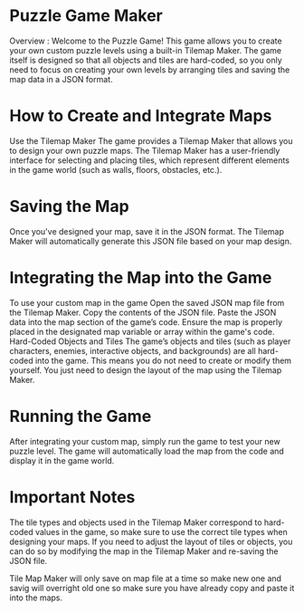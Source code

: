 # Puzzle Game Maker
Overview :
Welcome to the Puzzle Game! This game allows you to create your own custom puzzle levels using a built-in Tilemap Maker. The game itself is designed so that all objects and tiles are hard-coded, so you only need to focus on creating your own levels by arranging tiles and saving the map data in a JSON format.

# How to Create and Integrate Maps
Use the Tilemap Maker
The game provides a Tilemap Maker that allows you to design your own puzzle maps. The Tilemap Maker has a user-friendly interface for selecting and placing tiles, which represent different elements in the game world (such as walls, floors, obstacles, etc.).

# Saving the Map
Once you've designed your map, save it in the JSON format. The Tilemap Maker will automatically generate this JSON file based on your map design.

# Integrating the Map into the Game
To use your custom map in the game
Open the saved JSON map file from the Tilemap Maker.
Copy the contents of the JSON file.
Paste the JSON data into the map section of the game’s code.
Ensure the map is properly placed in the designated map variable or array within the game's code.
Hard-Coded Objects and Tiles
The game’s objects and tiles (such as player characters, enemies, interactive objects, and backgrounds) are all hard-coded into the game. This means you do not need to create or modify them yourself. You just need to design the layout of the map using the Tilemap Maker.

# Running the Game
After integrating your custom map, simply run the game to test your new puzzle level. The game will automatically load the map from the code and display it in the game world.

# Important Notes
The tile types and objects used in the Tilemap Maker correspond to hard-coded values in the game, so make sure to use the correct tile types when designing your maps.
If you need to adjust the layout of tiles or objects, you can do so by modifying the map in the Tilemap Maker and re-saving the JSON file.

Tile Map Maker will only save on map file at a time so make new one and savig will overright old one so make sure you have already copy and paste it into the maps.
